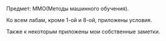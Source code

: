 Предмет: ММО(Методы машинного обучения).

Ко всем лабам, кроме 1-ой и 8-ой, приложены условия.

Также к некоторым приложены мои собственные заметки.